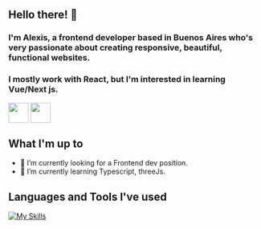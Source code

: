 ## Hello there!  👋

### I'm Alexis, a frontend developer based in Buenos Aires who's very passionate about creating responsive, beautiful, functional websites.

### I mostly work with React, but I'm interested in learning Vue/Next js.


<p align="left">
  <a href="https://www.linkedin.com/in/alexisfordpy/" target="blank"><img align="center" src="https://img.icons8.com/color/2x/linkedin.png" alt="" height="40" width="40" /></a>
    <a href="https://mobile.twitter.com/alekseyrx/" target="blank"><img align="center" src="https://img.icons8.com/color/2x/twitter.png" alt="" height="40" width="40" /></a>
</p>


## What I'm up to

- 🔭 I’m currently looking for a Frontend dev position.
- 🌱 I’m currently learning Typescript, threeJs.




## Languages and Tools I've used

[![My Skills](https://skills.thijs.gg/icons?i=js,react,nodejs,python,tailwind,html,css,express,mysql)](https://skills.thijs.gg)





<!--
**Ehrgein/Ehrgein** is a ✨ _special_ ✨ repository because its `README.md` (this file) appears on your GitHub profile.

Here are some ideas to get you started:

- 🔭 I’m currently working on ...
- 🌱 I’m currently learning ...
- 👯 I’m looking to collaborate on ...
- 🤔 I’m looking for help with ...
- 💬 Ask me about ...
- 📫 How to reach me: ...
- 😄 Pronouns: ...
- ⚡ Fun fact: ...
-->
